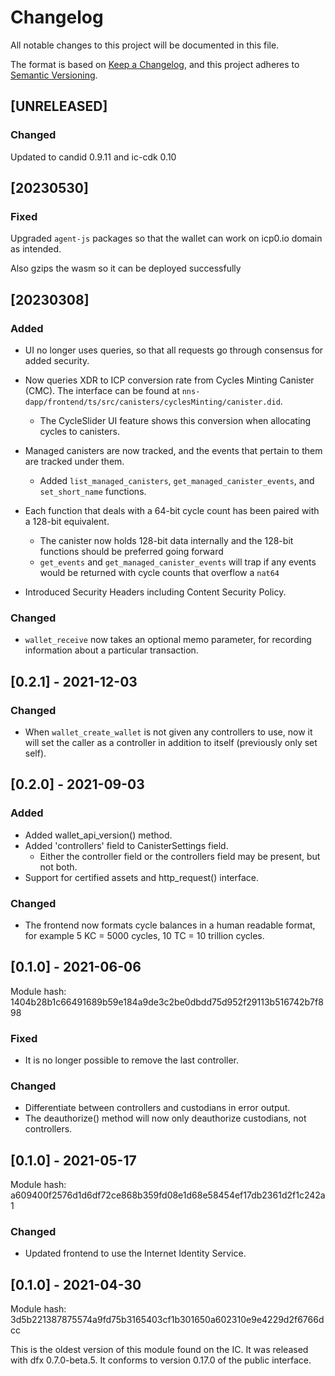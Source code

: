 # Changelog

All notable changes to this project will be documented in this file.

The format is based on [Keep a Changelog](https://keepachangelog.com/en/1.0.0/),
and this project adheres to [Semantic Versioning](https://semver.org/spec/v2.0.0.html).

## [UNRELEASED]

### Changed

Updated to candid 0.9.11 and ic-cdk 0.10

## [20230530]

### Fixed

Upgraded `agent-js` packages so that the wallet can work on icp0.io domain as intended.

Also gzips the wasm so it can be deployed successfully

## [20230308]

### Added

- UI no longer uses queries, so that all requests go through consensus for added security.

- Now queries XDR to ICP conversion rate from Cycles Minting Canister (CMC). The interface can be found at `nns-dapp/frontend/ts/src/canisters/cyclesMinting/canister.did`.

  - The CycleSlider UI feature shows this conversion when allocating cycles to canisters.

- Managed canisters are now tracked, and the events that pertain to them are tracked under them.
  - Added `list_managed_canisters`, `get_managed_canister_events`, and `set_short_name` functions.

- Each function that deals with a 64-bit cycle count has been paired with a 128-bit equivalent.
  - The canister now holds 128-bit data internally and the 128-bit functions should be preferred going forward
  - `get_events` and `get_managed_canister_events` will trap if any events would be returned with cycle counts that overflow a `nat64`

- Introduced Security Headers including Content Security Policy.

### Changed

- `wallet_receive` now takes an optional memo parameter, for recording information about a particular transaction.

## [0.2.1] - 2021-12-03

### Changed

- When `wallet_create_wallet` is not given any controllers to use, now it will
  set the caller as a controller in addition to itself (previously only set self).

## [0.2.0] - 2021-09-03

### Added

- Added wallet_api_version() method.
- Added 'controllers' field to CanisterSettings field.
  - Either the controller field or the controllers field may be present, but not both.
- Support for certified assets and http_request() interface.

### Changed

- The frontend now formats cycle balances in a human readable format, for example 5 KC = 5000 cycles, 10 TC = 10 trillion cycles.

## [0.1.0] - 2021-06-06

Module hash: 1404b28b1c66491689b59e184a9de3c2be0dbdd75d952f29113b516742b7f898

### Fixed

- It is no longer possible to remove the last controller.

### Changed

- Differentiate between controllers and custodians in error output.
- The deauthorize() method will now only deauthorize custodians, not controllers.

## [0.1.0] - 2021-05-17

Module hash: a609400f2576d1d6df72ce868b359fd08e1d68e58454ef17db2361d2f1c242a1

### Changed

- Updated frontend to use the Internet Identity Service.

## [0.1.0] - 2021-04-30

Module hash: 3d5b221387875574a9fd75b3165403cf1b301650a602310e9e4229d2f6766dcc

This is the oldest version of this module found on the IC. It was released with dfx 0.7.0-beta.5.
It conforms to version 0.17.0 of the public interface.
